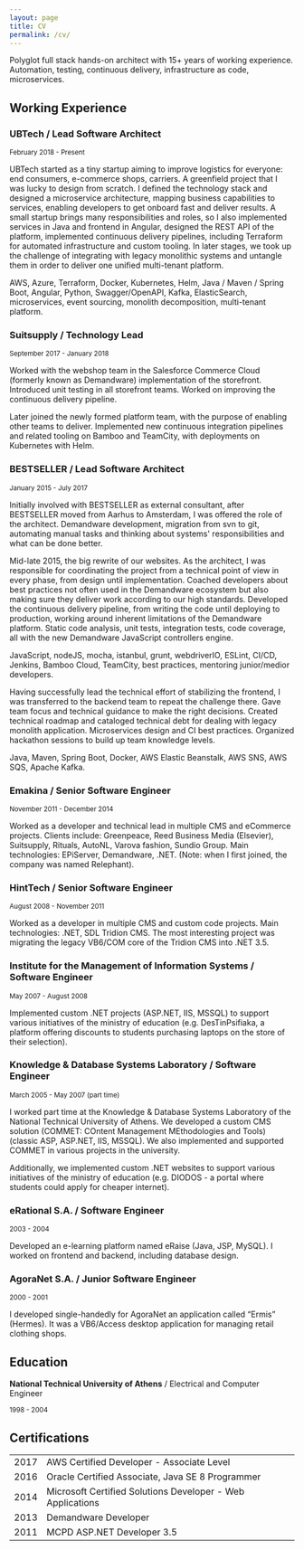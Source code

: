 ```yaml
---
layout: page
title: CV
permalink: /cv/
---
```


<section class="cv">

<p>Polyglot full stack hands-on architect with 15+ years of working
experience. Automation, testing, continuous delivery, infrastructure as code,
microservices.</p>

<h2>Working Experience</h2>

<h3>UBTech / Lead Software Architect</h3>

<small>February 2018 - Present</small>

<p>
    UBTech started as a tiny startup aiming to improve logistics for everyone: end consumers,
    e-commerce shops, carriers. A greenfield project that I was lucky to design from scratch.
    I defined the technology stack and designed a microservice architecture, mapping business
    capabilities to services, enabling developers to get onboard fast and deliver results.
    A small startup brings many responsibilities and roles, so I also implemented
    services in Java and frontend in Angular, designed the REST API of the platform, implemented
    continuous delivery pipelines, including Terraform for automated infrastructure and custom
    tooling. In later stages, we took up the challenge of integrating with legacy monolithic
    systems and untangle them in order to deliver one unified multi-tenant platform.
</p>
<p>
    AWS, Azure, Terraform, Docker, Kubernetes, Helm, Java / Maven / Spring Boot, Angular, Python, Swagger/OpenAPI, Kafka, ElasticSearch, microservices, event sourcing, monolith decomposition, multi-tenant platform.
</p>

<h3>Suitsupply / Technology Lead</h3>

<small>September 2017 - January 2018</small>

<p>Worked with the webshop team in the Salesforce Commerce Cloud (formerly known as Demandware)
implementation of the storefront. Introduced unit testing in all storefront teams. Worked on
improving the continuous delivery pipeline.</p>

<p>Later joined the newly formed platform team, with the purpose of enabling other teams to deliver.
Implemented new continuous integration pipelines and related tooling on Bamboo and TeamCity,
with deployments on Kubernetes with Helm.</p>

<h3>BESTSELLER / Lead Software Architect</h3>

<small>January 2015 - July 2017</small>

<p>Initially involved with BESTSELLER as external consultant, after
BESTSELLER moved from Aarhus to Amsterdam, I was offered the role of
the architect. Demandware development, migration from svn to git,
automating manual tasks and thinking about systems' responsibilities
and what can be done better.</p>

<p>Mid-late 2015, the big rewrite of our websites. As the architect, I was
responsible for coordinating the project from a technical point of view in
every phase, from design until implementation. Coached developers
about best practices not often used in the Demandware ecosystem but
also making sure they deliver work according to our high standards.
Developed the continuous delivery pipeline, from writing the code until
deploying to production, working around inherent limitations of the
Demandware platform. Static code analysis, unit tests, integration tests,
code coverage, all with the new Demandware JavaScript controllers
engine.</p>

<p>JavaScript, nodeJS, mocha, istanbul, grunt, webdriverIO, ESLint, CI/CD,
Jenkins, Bamboo Cloud, TeamCity, best practices, mentoring junior/medior developers.</p>

<p>Having successfully lead the technical effort of stabilizing the
frontend, I was transferred to the backend team to repeat the
challenge there. Gave team focus and technical guidance to make
the right decisions. Created technical roadmap and cataloged
technical debt for dealing with legacy monolith application.
Microservices design and CI best practices. Organized hackathon
sessions to build up team knowledge levels.</p>

<p>Java, Maven, Spring Boot, Docker, AWS Elastic Beanstalk, AWS
SNS, AWS SQS, Apache Kafka.</p>

<h3>Emakina / Senior Software Engineer</h3>

<small>November 2011 - December 2014</small>

<p>Worked as a developer and technical lead in multiple CMS and
eCommerce projects. Clients include: Greenpeace, Reed Business Media
(Elsevier), Suitsupply, Rituals, AutoNL, Varova fashion, Sundio Group.
Main technologies: EPiServer, Demandware, .NET. (Note: when I first
joined, the company was named Relephant).</p>

<h3>HintTech / Senior Software Engineer</h3>

<small>August 2008 - November 2011</small>

<p>Worked as a developer in multiple CMS and custom code projects. Main
technologies: .NET, SDL Tridion CMS. The most interesting project was
migrating the legacy VB6/COM core of the Tridion CMS into .NET 3.5.</p>

<h3>Institute for the Management of Information Systems / Software Engineer</h3>

<small>May 2007 - August 2008</small>

<p>Implemented custom .NET projects (ASP.NET, IIS, MSSQL) to support
various initiatives of the ministry of education (e.g. DesTinPsifiaka, a
platform offering discounts to students purchasing laptops on the store
of their selection).</p>

<h3>Knowledge & Database Systems Laboratory / Software Engineer</h3>

<small>March 2005 - May 2007 (part time)</small>

<p>I worked part time at the Knowledge & Database Systems Laboratory of
the National Technical University of Athens. We developed a custom
CMS solution (COMMET: COntent Management MEthodologies and
Tools) (classic ASP, ASP.NET, IIS, MSSQL). We also implemented and
supported COMMET in various projects in the university.</p>

<p>Additionally, we implemented custom .NET websites to support various
initiatives of the ministry of education (e.g. DIODOS - a portal where
students could apply for cheaper internet).</p>

<h3>eRational S.A. / Software Engineer</h3>

<small>2003 - 2004</small>

<p>Developed an e-learning platform named eRaise (Java, JSP, MySQL). I
worked on frontend and backend, including database design.</p>

<h3>AgoraNet S.A. / Junior Software Engineer</h3>

<small>2000 - 2001</small>

<p>I developed single-handedly for AgoraNet an application called “Ermis” (Hermes).
It was a VB6/Access desktop application for managing retail clothing shops.</p>

<h2>Education</h2>

<p>
    <strong>National Technical University of Athens</strong> / Electrical and Computer Engineer
</p>

<small>1998 - 2004</small>

<h2>Certifications</h2>

<table>
    <tr>
        <td>
            2017
        </td>
        <td>
            AWS Certified Developer - Associate Level
        </td>
    </tr>
    <tr>
        <td>
            2016
        </td>
        <td>
            Oracle Certified Associate, Java SE 8 Programmer
        </td>
    </tr>
    <tr>
        <td>
            2014
        </td>
        <td>
            Microsoft Certified Solutions Developer - Web Applications
        </td>
    </tr>
    <tr>
        <td>
            2013
        </td>
        <td>
            Demandware Developer
        </td>
    </tr>
    <tr>
        <td>
            2011
        </td>
        <td>
            MCPD ASP.NET Developer 3.5
        </td>
    </tr>
</table>

</section>
